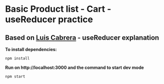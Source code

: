 # Basic Product list - Cart - useReducer practice

## Based on [Luis Cabrera](https://github.com/luismcabrera) - useReducer explanation

**To install dependencies:**

```
npm install
```

**Run on http://localhost:3000 and the command to start dev mode**

```
npm start
```
